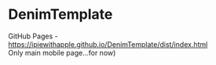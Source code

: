# DenimTemplate
GitHub Pages - https://ipiewithapple.github.io/DenimTemplate/dist/index.html <br>
Only main mobile page...for now)
